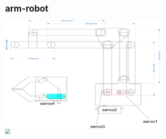 # arm-robot
<img width="1000" height="350" src="https://github.com/taqilsarwat/arm-robot/blob/main/Rancangan/template.jpg" />
<img src="https://github.com/taqilsarwat/arm-robot/blob/main/Rancangan/wiring.jpg" />
